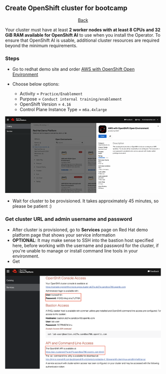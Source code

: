 ## Create OpenShift cluster for bootcamp

<p align="center">
<a href="/README.md">Back</a>
</p>

Your cluster must have at least **2 worker nodes with at least 8 CPUs and 32 GiB RAM available for OpenShift AI** to use when you install the Operator. To ensure that OpenShift AI is usable, additional cluster resources are required beyond the minimum requirements.

### Steps

- Go to redhat demo site and order [AWS with OpenShift Open Environment](https://demo.redhat.com/catalog?category=Open_Environments&item=babylon-catalog-prod%2Fsandboxes-gpte.sandbox-ocp.prod)

- Choose below options:

  - Activity = `Practice/Enablement`
  - Purpose = `Conduct internal training/enablement`
  - OpenShift Version = `4.16`
  - Control Plane Instance Type = `m6a.4xlarge`

![](create-openshift-cluster.gif)

- Wait for cluster to be provisioned. It takes approximately 45 minutes, so please be patient :)

### Get cluster URL and admin username and password

- After cluster is provisioned, go to **Services** page on Red Hat demo platform page that shows your service information
- **OPTIONAL**: It may make sense to SSH into the bastion host specified here, before working with the username and password for the cluster, if you're unable to manage or install command line tools in your environment.
- Get

![](oc-url-user.png)
